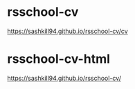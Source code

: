 # rsschool-cv
https://sashkill94.github.io/rsschool-cv/cv
# rsschool-cv-html
https://sashkill94.github.io/rsschool-cv/
